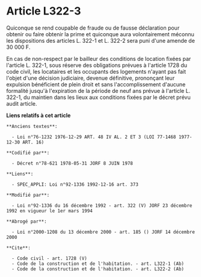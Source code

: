 # Article L322-3

Quiconque se rend coupable de fraude ou de fausse déclaration pour obtenir ou faire obtenir la prime et quiconque aura
volontairement méconnu les dispositions des articles L. 322-1 et L. 322-2 sera puni d'une amende de 30 000 F.

En cas de non-respect par le bailleur des conditions de location fixées par l'article L. 322-1, sous réserve des obligations
prévues à l'article 1728 du code civil, les locataires et les occupants des logements n'ayant pas fait l'objet d'une décision
judiciaire, devenue définitive, prononçant leur expulsion bénéficient de plein droit et sans l'accomplissement d'aucune
formalité jusqu'à l'expiration de la période de neuf ans prévue à l'article L. 322-1, du maintien dans les lieux aux
conditions fixées par le décret prévu audit article.

**Liens relatifs à cet article**

	**Anciens textes**:

	  - Loi n°76-1232 1976-12-29 ART. 48 IV AL. 2 ET 3 (LOI 77-1468 1977-12-30 ART. 16)

	**Codifié par**:

	  - Décret n°78-621 1978-05-31 JORF 8 JUIN 1978

	**Liens**:

	  - SPEC_APPLI: Loi n°92-1336 1992-12-16 art. 373

	**Modifié par**:

	  - Loi n°92-1336 du 16 décembre 1992 - art. 322 (V) JORF 23 décembre 1992 en vigueur le 1er mars 1994

	**Abrogé par**:

	  - Loi n°2000-1208 du 13 décembre 2000 - art. 185 () JORF 14 décembre 2000

	**Cite**:

	  - Code civil - art. 1728 (V)
	  - Code de la construction et de l'habitation. - art. L322-1 (Ab)
	  - Code de la construction et de l'habitation. - art. L322-2 (Ab)
